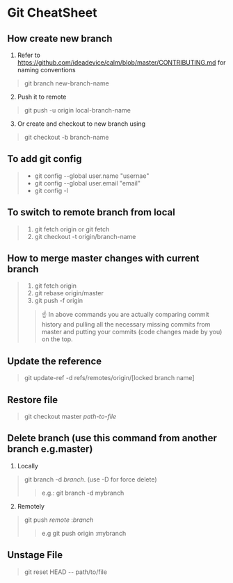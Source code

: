 # Git CheatSheet
## How create new branch
  1. Refer to https://github.com/ideadevice/calm/blob/master/CONTRIBUTING.md for naming conventions
  > git branch new-branch-name  
  2. Push it to remote 
  > git push -u origin local-branch-name
  3. Or create and checkout to new branch using 
  > git checkout -b branch-name
## To add git config
> - git config --global user.name "usernae"
> - git config --global user.email "email"
> - git config -l 
## To switch to remote branch from local
> 1. git fetch origin or git fetch
> 2. git checkout -t origin/branch-name
## How to merge master changes with current branch
> 1. git fetch origin 
> 2. git rebase origin/master
> 3. git push -f origin <branch>
>> :point_up: In above commands you are actually comparing commit history and pulling all the necessary missing commits from master and putting your commits (code changes made by you) on the top.
## Update the reference
> git update-ref -d refs/remotes/origin/[locked branch name]
## Restore file
> git checkout master *path-to-file*
## Delete branch (use this command from another branch e.g.master)
1. Locally
> git branch -d *branch*. (use -D for force delete)
>> e.g.: git branch -d mybranch
2. Remotely
> git push *remote* :*branch*
>> e.g git push origin :mybranch
## Unstage File
> git reset HEAD -- path/to/file
